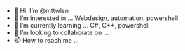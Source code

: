 - 👋 Hi, I’m @mttwlsn
- 👀 I’m interested in ... Webdesign, automation, powershell
- 🌱 I’m currently learning ... C#, C++, powershell
- 💞️ I’m looking to collaborate on ... 
- 📫 How to reach me ...

<!---
mttwlsn/mttwlsn is a ✨ special ✨ repository because its `README.md` (this file) appears on your GitHub profile.
You can click the Preview link to take a look at your changes.
--->
